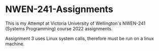 # NWEN-241-Assignments
This is my Attempt at Victoria University of Wellington's NWEN-241 (Systems Programming) course 2022 assignments.

Assignment 3 uses Linux system calls, therefore must be run on a linux machine.
